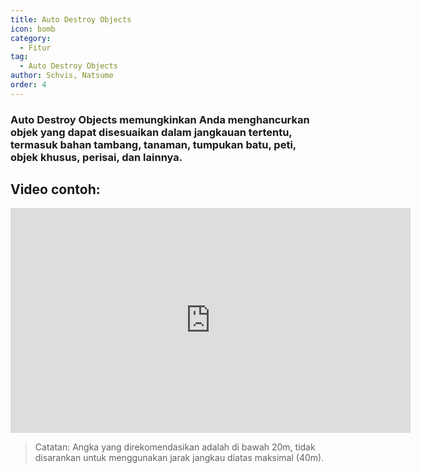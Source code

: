 ```yaml
---
title: Auto Destroy Objects
icon: bomb
category:
  - Fitur
tag:
  - Auto Destroy Objects
author: Schvis, Natsume
order: 4
---
```


### Auto Destroy Objects memungkinkan Anda menghancurkan objek yang dapat disesuaikan dalam jangkauan tertentu, termasuk bahan tambang, tanaman, tumpukan batu, peti, objek khusus, perisai, dan lainnya.

## Video contoh:

<iframe width="640" height="360" src="https://www.youtube.com/embed/3ML6s3SR8nE?list=PL5eI1Tb64p56g27qfYk7VuFTz4FK6YrKa" title="Korepi - Auto Destroy" frameborder="0" allow="accelerometer; autoplay; clipboard-write; encrypted-media; gyroscope; picture-in-picture; web-share" allowfullscreen></iframe>

>Catatan: Angka yang direkomendasikan adalah di bawah 20m, tidak disarankan untuk menggunakan jarak jangkau diatas maksimal (40m).